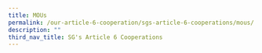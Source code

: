 ```yaml
---
title: MOUs
permalink: /our-article-6-cooperation/sgs-article-6-cooperations/mous/
description: ""
third_nav_title: SG's Article 6 Cooperations
---
```

